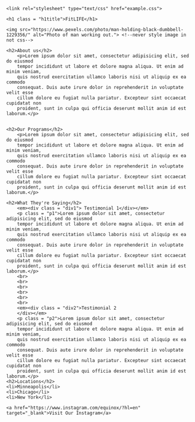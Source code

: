 
<!DOCTYPE html>

<html lang = "en">
<head>
	<title>FitLIFE</title>

	<link rel="stylesheet" type="text/css" href="example.css">

</head>
<body>

	<h1 class = "h1title">FitLIFE</h1>

	<img src="https://www.pexels.com/photo/man-holding-black-dumbbell-1229356/" alt="Photo of man working out."> <!--never style image in not css-->

	<h2>About us</h2>
		<p>Lorem ipsum dolor sit amet, consectetur adipisicing elit, sed do eiusmod
		tempor incididunt ut labore et dolore magna aliqua. Ut enim ad minim veniam,
		quis nostrud exercitation ullamco laboris nisi ut aliquip ex ea commodo
		consequat. Duis aute irure dolor in reprehenderit in voluptate velit esse
		cillum dolore eu fugiat nulla pariatur. Excepteur sint occaecat cupidatat non
		proident, sunt in culpa qui officia deserunt mollit anim id est laborum.</p>


	<h2>Our Programs</h2>
		<p>Lorem ipsum dolor sit amet, consectetur adipisicing elit, sed do eiusmod
		tempor incididunt ut labore et dolore magna aliqua. Ut enim ad minim veniam,
		quis nostrud exercitation ullamco laboris nisi ut aliquip ex ea commodo
		consequat. Duis aute irure dolor in reprehenderit in voluptate velit esse
		cillum dolore eu fugiat nulla pariatur. Excepteur sint occaecat cupidatat non
		proident, sunt in culpa qui officia deserunt mollit anim id est laborum.</p>

	<h2>What They're Saying</h2>
		<em><div class = "div1"> Testimonial 1</div></em>
		<p class = "p1">Lorem ipsum dolor sit amet, consectetur adipisicing elit, sed do eiusmod
		tempor incididunt ut labore et dolore magna aliqua. Ut enim ad minim veniam,
		quis nostrud exercitation ullamco laboris nisi ut aliquip ex ea commodo
		consequat. Duis aute irure dolor in reprehenderit in voluptate velit esse
		cillum dolore eu fugiat nulla pariatur. Excepteur sint occaecat cupidatat non
		proident, sunt in culpa qui officia deserunt mollit anim id est laborum.</p>
		<br>
		<br>
		<br>
		<br>
		<br>
		<br>
		<em><div class = "div2">Testimonial 2
		</div></em>
		<p class = "p2">Lorem ipsum dolor sit amet, consectetur adipisicing elit, sed do eiusmod
		tempor incididunt ut labore et dolore magna aliqua. Ut enim ad minim veniam,
		quis nostrud exercitation ullamco laboris nisi ut aliquip ex ea commodo
		consequat. Duis aute irure dolor in reprehenderit in voluptate velit esse
		cillum dolore eu fugiat nulla pariatur. Excepteur sint occaecat cupidatat non
		proident, sunt in culpa qui officia deserunt mollit anim id est laborum.</p>
	<h2>Locations</h2>
	<li>Minneapolis</li>
	<li>Chicago</li>
	<li>New York</li>

	<a href="https://www.instagram.com/equinox/?hl=en" target="_blank">Visit Our Instagram</a>

</body>
</html>
